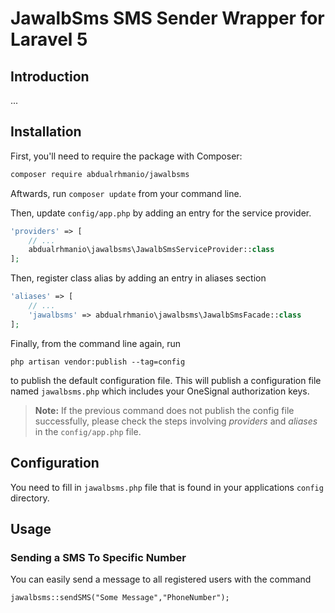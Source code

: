 # JawalbSms SMS Sender Wrapper for Laravel 5

## Introduction
...


## Installation

First, you'll need to require the package with Composer:

```sh
composer require abdualrhmanio/jawalbsms
```

Aftwards, run `composer update` from your command line.

Then, update `config/app.php` by adding an entry for the service provider.

```php
'providers' => [
	// ...
	abdualrhmanio\jawalbsms\JawalbSmsServiceProvider::class
];
```


Then, register class alias by adding an entry in aliases section

```php
'aliases' => [
	// ...
	'jawalbsms' => abdualrhmanio\jawalbsms\JawalbSmsFacade::class
];
```


Finally, from the command line again, run 

```
php artisan vendor:publish --tag=config
``` 

to publish the default configuration file. 
This will publish a configuration file named `jawalbsms.php` which includes your OneSignal authorization keys.

> **Note:** If the previous command does not publish the config file successfully, please check the steps involving *providers* and *aliases* in the `config/app.php` file.


## Configuration

You need to fill in `jawalbsms.php` file that is found in your applications `config` directory.

## Usage

### Sending a SMS To Specific Number

You can easily send a message to all registered users with the command

    jawalbsms::sendSMS("Some Message","PhoneNumber");

    

    
